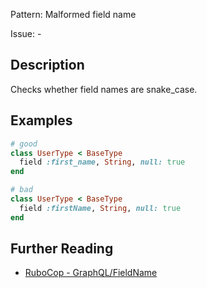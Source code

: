 Pattern: Malformed field name

Issue: -

## Description

Checks whether field names are snake_case.
 
## Examples

```ruby
# good
class UserType < BaseType
  field :first_name, String, null: true
end

# bad
class UserType < BaseType
  field :firstName, String, null: true
end
```

## Further Reading

* [RuboCop - GraphQL/FieldName](https://github.com/DmitryTsepelev/rubocop-graphql/blob/master/lib/rubocop/cop/graphql/field_name.rb)
